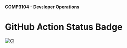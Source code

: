 #### COMP3104 - Developer Operations


# GitHub Action Status Badge
[![CI](https://github.com/101485895/comp3104/actions/workflows/ci.yml/badge.svg)](https://github.com/101485895/comp3104/actions/workflows/ci.yml)